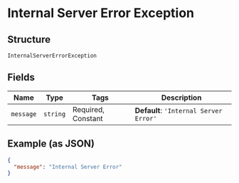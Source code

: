 
# Internal Server Error Exception

## Structure

`InternalServerErrorException`

## Fields

| Name | Type | Tags | Description |
|  --- | --- | --- | --- |
| `message` | `string` | Required, Constant | **Default**: `'Internal Server Error'` |

## Example (as JSON)

```json
{
  "message": "Internal Server Error"
}
```

